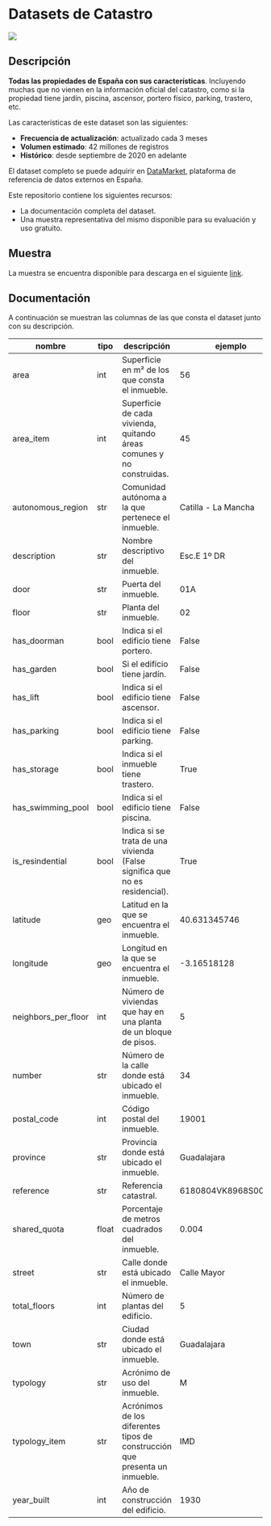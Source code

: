 # Datasets de Catastro

<a href="https://datamarket.es">
  <img src="https://datamarket.es/media/banners/catastro-banner.png">
</a>

## Descripción

__Todas las propiedades de España con sus características__. Incluyendo muchas que no vienen en la información oficial del catastro, como si la propiedad tiene jardín, piscina, ascensor, portero físico, parking, trastero, etc.

Las características de este dataset son las siguientes:

* __Frecuencia de actualización__: actualizado cada 3 meses
* __Volumen estimado__: 42 millones de registros
* __Histórico__: desde septiembre de 2020 en adelante

El dataset completo se puede adquirir en [DataMarket](https://datamarket.es/#catastro-dataset), plataforma de referencia de datos externos en España. 

Este repositorio contiene los siguientes recursos:

* La documentación completa del dataset.
* Una muestra representativa del mismo disponible para su evaluación y uso gratuito.

## Muestra

La muestra se encuentra disponible para descarga en el siguiente [link](https://github.com/Data-Market/catastro/blob/main/catastro-enriquecido-sample.csv).

## Documentación

A continuación se muestran las columnas de las que consta el dataset junto con su descripción.

| nombre | tipo | descripción | ejemplo |
|--------|------|-------------|---------|
| area | int | Superficie en m² de los que consta el inmueble. | 56 |
| area_item | int | Superficie de cada vivienda, quitando áreas comunes y no construidas. | 45 |
| autonomous_region | str | Comunidad autónoma a la que pertenece el inmueble. | Catilla - La Mancha |
| description | str | Nombre descriptivo del inmueble. | Esc.E 1º DR |
| door | str | Puerta del inmueble. | 01A |
| floor | str | Planta del inmueble. | 02 |
| has_doorman | bool | Indica si el edificio tiene portero. | False |
| has_garden | bool | Si el edificio tiene jardín. | False |
| has_lift | bool | Indica si el edificio tiene ascensor. | False |
| has_parking | bool | Indica si el edificio tiene parking. | False |
| has_storage | bool | Indica si el inmueble tiene trastero. | True |
| has_swimming_pool | bool | Indica si el edificio tiene piscina. | False |
| is_resindential | bool | Indica si se trata de una vivienda (False significa que no es residencial). | True |
| latitude | geo | Latitud en la que se encuentra el inmueble. | 40.631345746 |
| longitude | geo | Longitud en la que se encuentra el inmueble. | -3.16518128 |
| neighbors_per_floor | int | Número de viviendas que hay en una planta de un bloque de pisos. | 5 |
| number | str | Número de la calle donde está ubicado el inmueble. | 34 |
| postal_code | int | Código postal del inmueble. | 19001 |
| province | str | Provincia donde está ubicado el inmueble. | Guadalajara |
| reference | str | Referencia catastral. | 6180804VK8968S0004IY |
| shared_quota | float | Porcentaje de metros cuadrados del inmueble. | 0.004 |
| street | str | Calle donde está ubicado el inmueble. | Calle Mayor |
| total_floors | int | Número de plantas del edificio. | 5 |
| town | str | Ciudad donde está ubicado el inmueble. | Guadalajara |
| typology | str | Acrónimo de uso del inmueble. | M |
| typology_item | str | Acrónimos de los diferentes tipos de construcción que presenta un inmueble. | IMD |
| year_built | int | Año de construcción del edificio. | 1930 |
